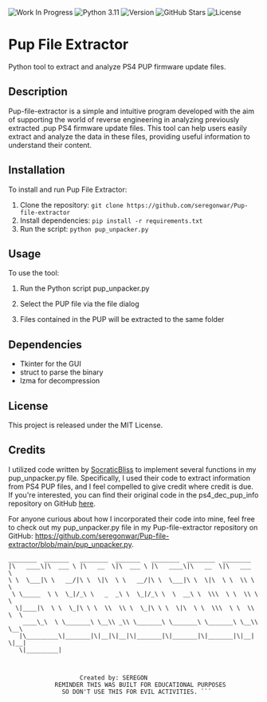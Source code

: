 ![Work In Progress](https://img.shields.io/badge/Work%20In%20Progress-Yes-green)
![Python 3.11](https://img.shields.io/badge/Python-3.11-blue)
![Version](https://img.shields.io/badge/version-1.0-green)
![GitHub Stars](https://img.shields.io/github/stars/seregonwar/PS4-pup-file-extractor?color=yellow)
![License](https://img.shields.io/badge/license-GNU-red)

# Pup File Extractor

Python tool to extract and analyze PS4 PUP firmware update files.

## Description

Pup-file-extractor is a simple and intuitive program developed with the aim of supporting the world of reverse engineering in analyzing previously extracted .pup PS4 firmware update files. This tool can help users easily extract and analyze the data in these files, providing useful information to understand their content.

## Installation

To install and run Pup File Extractor:

1. Clone the repository: ```git clone https://github.com/seregonwar/Pup-file-extractor```
2. Install dependencies: ```pip install -r requirements.txt ```
3. Run the script: ```python pup_unpacker.py```

## Usage

To use the tool:

1. Run the Python script pup_unpacker.py

2. Select the PUP file via the file dialog

3. Files contained in the PUP will be extracted to the same folder


## Dependencies

- Tkinter for the GUI
- struct to parse the binary  
- lzma for decompression

## License 

This project is released under the MIT License.

## Credits

I utilized code written by [SocraticBliss](https://github.com/SocraticBliss) to implement several functions in my pup_unpacker.py file. Specifically, I used their code to extract information from PS4 PUP files, and I feel compelled to give credit where credit is due. If you're interested, you can find their original code in the ps4_dec_pup_info repository on GitHub [here](https://github.com/SocraticBliss/ps4_dec_pup_info).

For anyone curious about how I incorporated their code into mine, feel free to check out my pup_unpacker.py file in my Pup-file-extractor repository on GitHub: https://github.com/seregonwar/Pup-file-extractor/blob/main/pup_unpacker.py.


```
________  _______   ________  _______   ________  ________  ________          
|\   ____\|\  ___ \ |\   __  \|\  ___ \ |\   ____\|\   __  \|\   ___  \        
\ \  \___|\ \   __/|\ \  \|\  \ \   __/|\ \  \___|\ \  \|\  \ \  \\ \  \       
 \ \_____  \ \  \_|/_\ \   _  _\ \  \_|/_\ \  \  __\ \  \\\  \ \  \\ \  \      
  \|____|\  \ \  \_|\ \ \  \\  \\ \  \_|\ \ \  \|\  \ \  \\\  \ \  \\ \  \     
    ____\_\  \ \_______\ \__\\ _\\ \_______\ \_______\ \_______\ \__\\ \__\    
   |\_________\|_______|\|__|\|__|\|_______|\|_______|\|_______|\|__| \|__|    
   \|_________|                                                                 
                
                                                                               

                    Created by: SEREGON
             REMINDER THIS WAS BUILT FOR EDUCATIONAL PURPOSES
               SO DON'T USE THIS FOR EVIL ACTIVITIES. ```   
